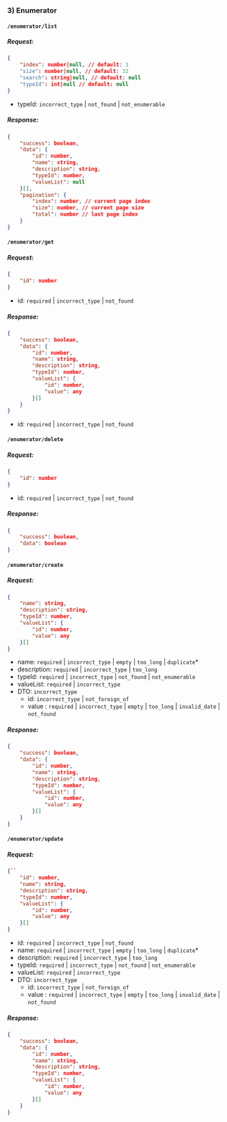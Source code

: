 
### 3) Enumerator

#### **`/enumerator/list`**

##### Request:

```json
{
    "index": number|null, // default: 1
    "size": number|null, // default: 32
    "search": string|null, // default: null
    "typeId": int|null // default: null
}
```

- typeId: `incorrect_type` | `not_found` | `not_enumerable`

##### Response:

```json
{
    "success": boolean,
    "data": {
        "id": number,
        "name": string,
        "description": string,
        "typeId": number,
        "valueList": null
    }[],
    "pagination": {
        "index": number, // current page index
        "size": number, // current page size
        "total": number // last page index
    }
}
```


#### **`/enumerator/get`**

##### Request:

```json
{
    "id": number
}
```

- id: `required` | `incorrect_type` | `not_found` 

##### Response:

```json
{
    "success": boolean,
    "data": {
        "id": number,
        "name": string,
        "description": string,
        "typeId": number,
        "valueList": {
            "id": number,
            "value": any
        }[]
    }
}
```

- id: `required` | `incorrect_type` | `not_found` 

#### **`/enumerator/delete`**

##### Request:

```json
{
    "id": number
}
```

- id: `required` | `incorrect_type` | `not_found` 

##### Response:

```json
{
    "success": boolean,
    "data": boolean
}
```

#### **`/enumerator/create`**

##### Request:

```json
{
    "name": string,
    "description": string,
    "typeId": number,
    "valueList": {
        "id": number,
        "value": any
    }[]
}
```

- name: `required` | `incorrect_type` | `empty` | `too_long` | `duplicate`*
- description: `required` | `incorrect_type` | `too_long`
- typeId: `required` | `incorrect_type` | `not_found` | `not_enumerable`
- valueList: `required` | `incorrect_type`
- DTO: `incorrect_type`
    - id: `incorrect_type` | `not_foreign_of`
    - value : `required` | `incorrect_type` | `empty` | `too_long` | `invalid_date` | `not_found`

##### Response:

```json
{
    "success": boolean,
    "data": {
        "id": number,
        "name": string,
        "description": string,
        "typeId": number,
        "valueList": {
            "id": number,
            "value": any
        }[]
    }
}
```

#### **`/enumerator/update`**

##### Request:

```json
{``
    "id": number,
    "name": string,
    "description": string,
    "typeId": number,
    "valueList": {
        "id": number,
        "value": any
    }[]
}
```

- id: `required` | `incorrect_type` | `not_found` 
- name: `required` | `incorrect_type` | `empty` | `too_long` | `duplicate`*
- description: `required` | `incorrect_type` | `too_long`
- typeId: `required` | `incorrect_type` | `not_found` | `not_enumerable`
- valueList: `required` | `incorrect_type`
- DTO: `incorrect_type`
    - id: `incorrect_type` | `not_foreign_of` 
    - value : `required` | `incorrect_type` | `empty` | `too_long` | `invalid_date` | `not_found`

##### Response:

```json
{
    "success": boolean,
    "data": {
        "id": number,
        "name": string,
        "description": string,
        "typeId": number,
        "valueList": {
            "id": number,
            "value": any
        }[]
    }
}
```
